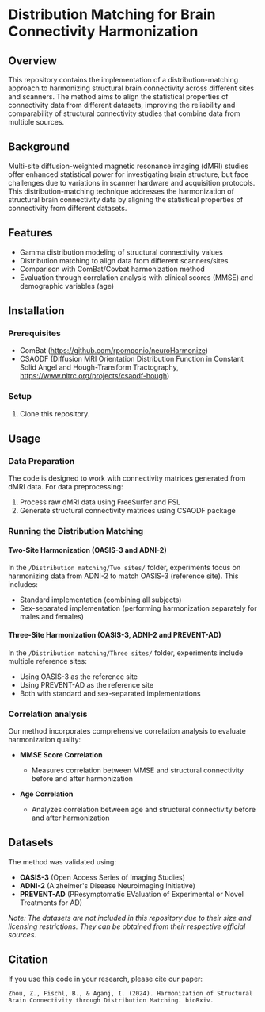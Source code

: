 # Distribution Matching for Brain Connectivity Harmonization

## Overview
This repository contains the implementation of a distribution-matching approach to harmonizing structural brain connectivity across different sites and scanners. The method aims to align the statistical properties of connectivity data from different datasets, improving the reliability and comparability of structural connectivity studies that combine data from multiple sources.

## Background
Multi-site diffusion-weighted magnetic resonance imaging (dMRI) studies offer enhanced statistical power for investigating brain structure, but face challenges due to variations in scanner hardware and acquisition protocols. This distribution-matching technique addresses the harmonization of structural brain connectivity data by aligning the statistical properties of connectivity from different datasets.

## Features
- Gamma distribution modeling of structural connectivity values
- Distribution matching to align data from different scanners/sites
- Comparison with ComBat/Covbat harmonization method
- Evaluation through correlation analysis with clinical scores (MMSE) and demographic variables (age)

## Installation

### Prerequisites
- ComBat (https://github.com/rpomponio/neuroHarmonize)
- CSAODF (Diffusion MRI Orientation Distribution Function in Constant Solid Angel and Hough-Transform Tractography, https://www.nitrc.org/projects/csaodf-hough)

### Setup
1. Clone this repository.

## Usage

### Data Preparation
The code is designed to work with connectivity matrices generated from dMRI data. For data preprocessing:
1. Process raw dMRI data using FreeSurfer and FSL
2. Generate structural connectivity matrices using CSAODF package

### Running the Distribution Matching

#### Two-Site Harmonization (OASIS-3 and ADNI-2)
In the `/Distribution matching/Two sites/` folder, experiments focus on harmonizing data from ADNI-2 to match OASIS-3 (reference site). This includes:

- Standard implementation (combining all subjects)
- Sex-separated implementation (performing harmonization separately for males and females)

#### Three-Site Harmonization (OASIS-3, ADNI-2 and PREVENT-AD)
In the `/Distribution matching/Three sites/` folder, experiments include multiple reference sites:

- Using OASIS-3 as the reference site
- Using PREVENT-AD as the reference site
- Both with standard and sex-separated implementations

### Correlation analysis
Our method incorporates comprehensive correlation analysis to evaluate harmonization quality:

* **MMSE Score Correlation**
  * Measures correlation between MMSE and structural connectivity before and after harmonization

* **Age Correlation**
  * Analyzes correlation between age and structural connectivity before and after harmonization

## Datasets

The method was validated using:

- **OASIS-3** (Open Access Series of Imaging Studies)
- **ADNI-2** (Alzheimer's Disease Neuroimaging Initiative)
- **PREVENT-AD** (PResymptomatic EValuation of Experimental or Novel Treatments for AD)

*Note: The datasets are not included in this repository due to their size and licensing restrictions. They can be obtained from their respective official sources.*

## Citation
If you use this code in your research, please cite our paper:
```
Zhou, Z., Fischl, B., & Aganj, I. (2024). Harmonization of Structural Brain Connectivity through Distribution Matching. bioRxiv.
```